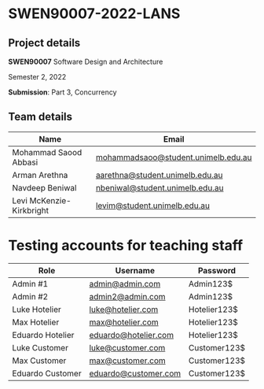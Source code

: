 # SWEN90007-2022-LANS
## Project details
**SWEN90007** Software Design and Architecture

Semester 2, 2022

**Submission**: Part 3, Concurrency


## Team details
| Name                     | Email                               |
|--------------------------|-------------------------------------|
| Mohammad Saood Abbasi    | mohammadsaoo@student.unimelb.edu.au |
| Arman Arethna            | aarethna@student.unimelb.edu.au     |
| Navdeep Beniwal          | nbeniwal@student.unimelb.edu.au     |
| Levi McKenzie-Kirkbright | levim@student.unimelb.edu.au        |

# Testing accounts for teaching staff
| Role             | Username             | Password     |
|------------------|----------------------|--------------|
| Admin #1         | admin@admin.com      | Admin123$    |
| Admin #2         | admin2@admin.com     | Admin123$    |
| Luke Hotelier    | luke@hotelier.com    | Hotelier123$ |
| Max Hotelier     | max@hotelier.com     | Hotelier123$ |
| Eduardo Hotelier | eduardo@hotelier.com | Hotelier123$ |
| Luke Customer    | luke@customer.com    | Customer123$ |
| Max Customer     | max@customer.com     | Customer123$ |
| Eduardo Customer | eduardo@customer.com | Customer123$ |
